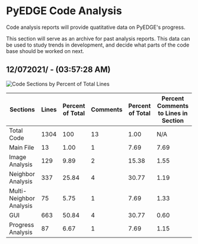 # PyEDGE Code Analysis
Code analysis reports will provide quatitative data on PyEDGE's progress.

This section will serve as an archive for past analysis reports. This data can be used to study trends in development, and decide what parts of the code base should be worked on next.

## 12/072021/ - (03:57:28 AM)
![Code Sections by Percent of Total Lines](../Code-Analysis/LinesPieChart2021_12_07-03:57:28_AM.png?raw=true)

| Sections | Lines | Percent of Total | Comments | Percent of Total | Percent Comments to Lines in Section |
| ------- | ----- | ---------------- | -------- | ---------------- | ------------------------------------ |
| Total Code | 1304 | 100 | 13 | 1.00 | N/A |
| Main File | 13 | 1.00 | 1 | 7.69 | 7.69 |
| Image Analysis | 129 | 9.89 | 2 | 15.38 | 1.55 |
| Neighbor Analysis | 337 | 25.84 | 4 | 30.77 | 1.19 |
| Multi-Neighbor Analysis | 75 | 5.75 | 1 | 7.69 | 1.33 |
| GUI | 663 | 50.84 | 4 | 30.77 | 0.60 |
| Progress Analysis | 87 | 6.67 | 1 | 7.69 | 1.15 |
